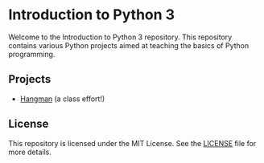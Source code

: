 # Introduction to Python 3

Welcome to the Introduction to Python 3 repository. This repository contains various Python projects aimed at teaching the basics of Python programming.

## Projects

- [Hangman](hangman/README.md) (a class effort!)

## License

This repository is licensed under the MIT License. See the [LICENSE](LICENSE.md) file for more details.

